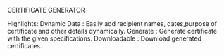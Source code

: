 CERTIFICATE GENERATOR

 Highlights:
 Dynamic Data : Easily add recipient names, dates,purpose of certificate and other details dynamically.
 Generate : Generate certificate with the given specifications.
 Downloadable : Download generated certificates.

 

